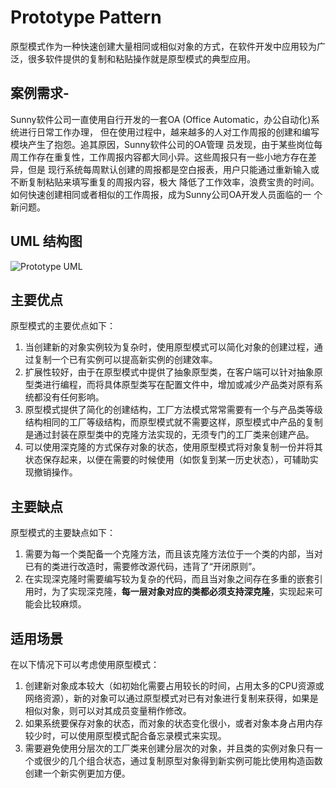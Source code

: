 # Prototype Pattern
原型模式作为一种快速创建大量相同或相似对象的方式，在软件开发中应用较为广泛，很多软件提供的复制和粘贴操作就是原型模式的典型应用。

## 案例需求-
<p>Sunny软件公司一直使用自行开发的一套OA (Office Automatic，办公自动化)系统进行日常工作办理，
但在使用过程中，越来越多的人对工作周报的创建和编写模块产生了抱怨。追其原因，Sunny软件公司的OA管理
员发现，由于某些岗位每周工作存在重复性，工作周报内容都大同小异。这些周报只有一些小地方存在差异，但是
现行系统每周默认创建的周报都是空白报表，用户只能通过重新输入或不断复制粘贴来填写重复的周报内容，极大
降低了工作效率，浪费宝贵的时间。如何快速创建相同或者相似的工作周报，成为Sunny公司OA开发人员面临的一
个新问题。</p>

## UML 结构图
![Prototype UML](https://github.com/SunnyMarkLiu/Awesome-Design-Patterns/blob/master/CreationalPattern/Prototype/prototype.gif)

## 主要优点

原型模式的主要优点如下：

1. 当创建新的对象实例较为复杂时，使用原型模式可以简化对象的创建过程，通过复制一个已有实例可以提高新实例的创建效率。
2. 扩展性较好，由于在原型模式中提供了抽象原型类，在客户端可以针对抽象原型类进行编程，而将具体原型类写在配置文件中，增加或减少产品类对原有系统都没有任何影响。
3. 原型模式提供了简化的创建结构，工厂方法模式常常需要有一个与产品类等级结构相同的工厂等级结构，而原型模式就不需要这样，原型模式中产品的复制是通过封装在原型类中的克隆方法实现的，无须专门的工厂类来创建产品。
4. 可以使用深克隆的方式保存对象的状态，使用原型模式将对象复制一份并将其状态保存起来，以便在需要的时候使用（如恢复到某一历史状态），可辅助实现撤销操作。

## 主要缺点

原型模式的主要缺点如下：

1. 需要为每一个类配备一个克隆方法，而且该克隆方法位于一个类的内部，当对已有的类进行改造时，需要修改源代码，违背了“开闭原则”。
2. 在实现深克隆时需要编写较为复杂的代码，而且当对象之间存在多重的嵌套引用时，为了实现深克隆，**每一层对象对应的类都必须支持深克隆**，实现起来可能会比较麻烦。

## 适用场景

在以下情况下可以考虑使用原型模式：

1. 创建新对象成本较大（如初始化需要占用较长的时间，占用太多的CPU资源或网络资源），新的对象可以通过原型模式对已有对象进行复制来获得，如果是相似对象，则可以对其成员变量稍作修改。
2. 如果系统要保存对象的状态，而对象的状态变化很小，或者对象本身占用内存较少时，可以使用原型模式配合备忘录模式来实现。
3. 需要避免使用分层次的工厂类来创建分层次的对象，并且类的实例对象只有一个或很少的几个组合状态，通过复制原型对象得到新实例可能比使用构造函数创建一个新实例更加方便。
